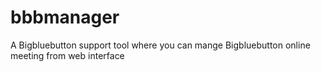 # bbbmanager
A Bigbluebutton support tool where you  can mange  Bigbluebutton online meeting from web interface
